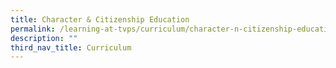 ```yaml
---
title: Character & Citizenship Education
permalink: /learning-at-tvps/curriculum/character-n-citizenship-education
description: ""
third_nav_title: Curriculum
---
```

